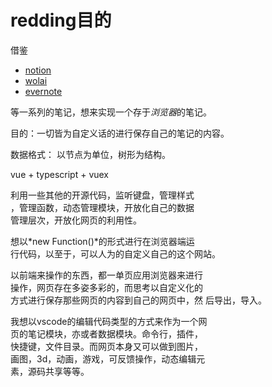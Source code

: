 # redding目的  

借鉴

- [notion](https://www.notion.so/)
- [wolai](www.wolai.com)
- [evernote](evernote.com/)

等一系列的笔记，想来实现一个存于*浏览器*的笔记。

目的：一切皆为自定义话的进行保存自己的笔记的内容。

数据格式： 以节点为单位，树形为结构。

vue + typescript + vuex

利用一些其他的开源代码，监听键盘，管理样式  
，管理函数，动态管理模块，开放化自己的数据  
管理层次，开放化网页的利用性。

想以*new Function()*的形式进行在浏览器端运   
行代码，以至于，可以人为的自定义自己的这个网站。

以前端来操作的东西，都一单页应用浏览器来进行   
操作，网页存在多姿多彩的，而思考以自定义化的   
方式进行保存那些网页的内容到自己的网页中，然 
后导出，导入。

我想以vscode的编辑代码类型的方式来作为一个网  
页的笔记模块，亦或者数据模块。命令行，插件，  
快捷键，文件目录。而网页本身又可以做到图片，  
画图，3d，动画，游戏，可反馈操作，动态编辑元  
素，源码共享等等。

              